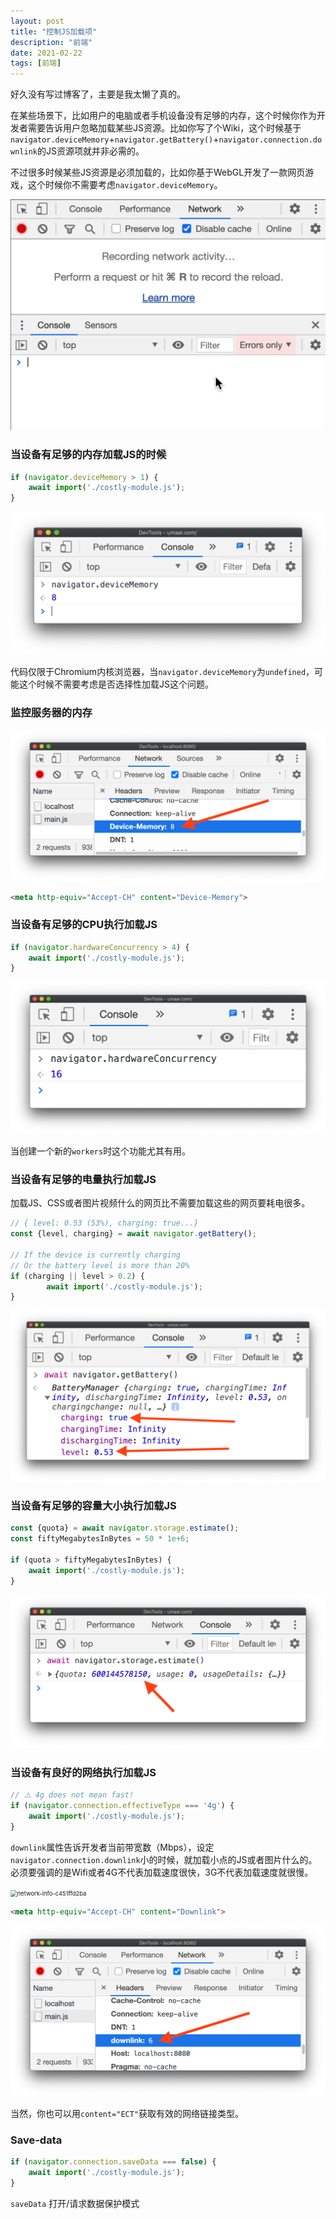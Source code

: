 ```yaml
---
layout: post
title: "控制JS加载项"
description: "前端"
date: 2021-02-22
tags: [前端]
---
```


好久没有写过博客了，主要是我太懒了真的。

<!--more-->

在某些场景下，比如用户的电脑或者手机设备没有足够的内存，这个时候你作为开发者需要告诉用户忽略加载某些JS资源。比如你写了个Wiki，这个时候基于```navigator.deviceMemory```+```navigator.getBattery()```+```navigator.connection.downlink```的JS资源项就并非必需的。

不过很多时候某些JS资源是必须加载的，比如你基于WebGL开发了一款网页游戏，这个时候你不需要考虑```navigator.deviceMemory```。

![considerate-javascript](../images/2021-02-22/considerate-javascript.gif)

### 当设备有足够的内存加载JS的时候

```javascript
if (navigator.deviceMemory > 1) {
    await import('./costly-module.js');
}
```

<img src="../images/2021-02-22/device-memory-js-142fa065f6.png" alt="device-memory-js-142fa065f6" style="zoom:67%;" />

代码仅限于Chromium内核浏览器，当```navigator.deviceMemory```为```undefined```，可能这个时候不需要考虑是否选择性加载JS这个问题。

### 监控服务器的内存

<img src="../images/2021-02-22/device-memory-header-47c8894672.png" alt="device-memory-header-47c8894672" style="zoom:67%;" />

```html
<meta http-equiv="Accept-CH" content="Device-Memory">
```

### 当设备有足够的CPU执行加载JS

```javascript
if (navigator.hardwareConcurrency > 4) {
    await import('./costly-module.js');
}
```

<img src="../images/2021-02-22/logical-processors-e3d4ca9d75.png" alt="logical-processors-e3d4ca9d75" style="zoom:67%;" />

当创建一个新的```workers```时这个功能尤其有用。

### 当设备有足够的电量执行加载JS

加载JS、CSS或者图片视频什么的网页比不需要加载这些的网页要耗电很多。

```javascript
// { level: 0.53 (53%), charging: true...}
const {level, charging} = await navigator.getBattery();

// If the device is currently charging
// Or the battery level is more than 20%
if (charging || level > 0.2) {
        await import('./costly-module.js');
}
```

<img src="../images/2021-02-22/battery-js-f2083c9b54.png" alt="battery-js-f2083c9b54" style="zoom:67%;" />

### 当设备有足够的容量大小执行加载JS

```javascript
const {quota} = await navigator.storage.estimate();
const fiftyMegabytesInBytes = 50 * 1e+6;

if (quota > fiftyMegabytesInBytes) {
    await import('./costly-module.js');
}
```

<img src="../images/2021-02-22/storage-quota-bed662b8eb.png" alt="storage-quota-bed662b8eb" style="zoom:67%;" />

### 当设备有良好的网络执行加载JS

```javascript
// ⚠️ 4g does not mean fast!
if (navigator.connection.effectiveType === '4g') {
    await import('./costly-module.js');
}
```

```downlink```属性告诉开发者当前带宽数（Mbps），设定```navigator.connection.downlink```小的时候，就加载小点的JS或者图片什么的。必须要强调的是Wifi或者4G不代表加载速度很快，3G不代表加载速度就很慢。

<img src="../images/2021-02-22/network-info-c451ffd2ba.png" alt="network-info-c451ffd2ba" style="zoom:67%;" />

```html
<meta http-equiv="Accept-CH" content="Downlink">
```

<img src="../images/2021-02-22/downlink-network-header-7c7d1bddd7.png" alt="downlink-network-header-7c7d1bddd7" style="zoom:67%;" />

当然，你也可以用```content="ECT"```获取有效的网络链接类型。

### Save-data

```javascript
if (navigator.connection.saveData === false) {
    await import('./costly-module.js');
}
```

```saveData``` 打开/请求数据保护模式